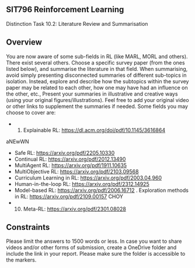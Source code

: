 <!-- image -->

## SIT796 Reinforcement Learning

Distinction Task 10.2: Literature Review and Summarisation

## Overview

You are now aware of some sub-fields in RL (like MARL, MORL and others). There exist several others. Choose a specific survey paper (from the ones listed below), and summarise the literature in that field. When summarising, avoid simply presenting disconnected summaries of different sub-topics in isolation. Instead, explore and describe how the subtopics within the survey paper may be related to each other, how one may have had an influence on the other, etc., Present your summaries in illustrative and creative ways (using your original figures/illustrations). Feel free to add your original video or other links to supplement the summaries if needed. Some fields you may choose to cover are:

- 1. Explainable RL: https://dl.acm.org/doi/pdf/10.1145/3616864

aNEwWN

- Safe RL: https://arxiv.org/pdf/2205.10330
- Continual RL: https://arxiv.org/pdf/2012.13490
- MultiAgent RL: https://arxiv.org/pdf/1911.10635
- MultiObjective RL: https://arxiv.org/pdf/2103.09568
- Curriculum Learning in RL: https://arxiv.org/pdf/2003.04,960
- Human-in-the-loop RL: https://arxiv.org/pdf/2312.14925
- Model-based RL: https://arxiv.org/pdf/2006.16712 . Exploration methods in RL: https://arxiv.org/pdf/2109.00157 CHOY
- 10. Meta-RL: https://arxiv.org/pdf/2301.08028

## Constraints

Please limit the answers to 1500 words or less. In case you want to share videos and/or other forms of submission, create a OneDrive folder and include the link in your report. Please make sure the folder is accessible to the markers.